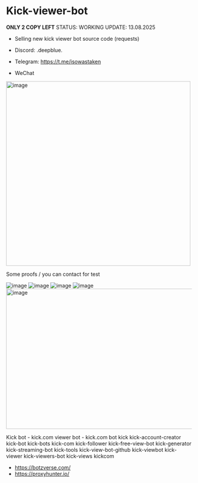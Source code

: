# Kick-viewer-bot  
**ONLY 2 COPY LEFT** STATUS: WORKING UPDATE: 13.08.2025
- Selling new kick viewer bot source code (requests) 
 
  
- Discord: .deepblue. 
- Telegram: https://t.me/isowastaken
- WeChat
<img width="500" height="500" alt="image" src="https://github.com/user-attachments/assets/314206f6-1959-430b-9938-3bc8a38375cb" />


Some proofs / you can contact for test 


 ![image](https://github.com/user-attachments/assets/cadf66ac-eacd-478b-a261-c57a902b8ef1)
![image](https://github.com/user-attachments/assets/aab2933c-a166-493f-9e81-248436b8ef21)
![image](https://github.com/user-attachments/assets/cba9ef2f-76ad-4b2e-92f4-cc4e319ad937)
![image](https://github.com/user-attachments/assets/c49cbb89-482f-48b9-ae8c-913537c6c0f0)
<img width="690" height="380" alt="image" src="https://github.com/user-attachments/assets/646dda59-1c65-4509-9bd7-d58bb93c6efd" />



Kick bot - kick.com viewer bot - kick.com bot 
kick
kick-account-creator
kick-bot
kick-bots
kick-com
kick-follower
kick-free-view-bot
kick-generator
kick-streaming-bot
kick-tools
kick-view-bot-github
kick-viewbot
kick-viewer
kick-viewers-bot
kick-views
kickcom

- https://botzverse.com/
- https://proxyhunter.io/
